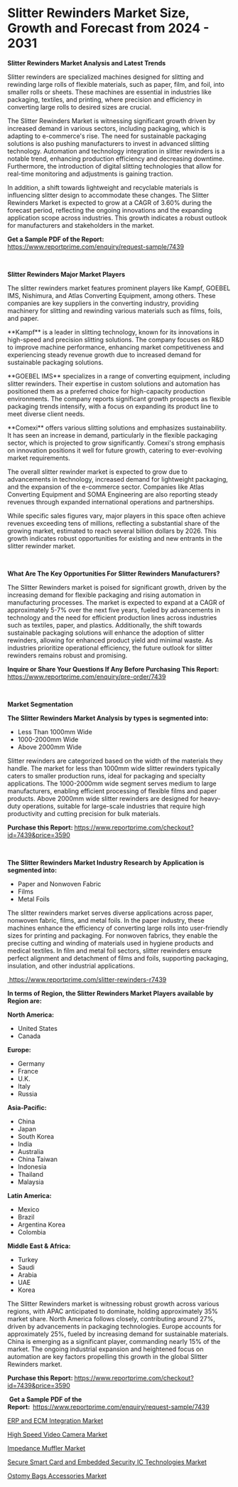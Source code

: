 <p><h1>Slitter Rewinders Market Size, Growth and Forecast from 2024 - 2031</h1></p><p><strong>Slitter Rewinders Market Analysis and Latest Trends</strong></p>
<p><p>Slitter rewinders are specialized machines designed for slitting and rewinding large rolls of flexible materials, such as paper, film, and foil, into smaller rolls or sheets. These machines are essential in industries like packaging, textiles, and printing, where precision and efficiency in converting large rolls to desired sizes are crucial. </p><p>The Slitter Rewinders Market is witnessing significant growth driven by increased demand in various sectors, including packaging, which is adapting to e-commerce's rise. The need for sustainable packaging solutions is also pushing manufacturers to invest in advanced slitting technology. Automation and technology integration in slitter rewinders is a notable trend, enhancing production efficiency and decreasing downtime. Furthermore, the introduction of digital slitting technologies that allow for real-time monitoring and adjustments is gaining traction. </p><p>In addition, a shift towards lightweight and recyclable materials is influencing slitter design to accommodate these changes. The Slitter Rewinders Market is expected to grow at a CAGR of 3.60% during the forecast period, reflecting the ongoing innovations and the expanding application scope across industries. This growth indicates a robust outlook for manufacturers and stakeholders in the market.</p></p>
<p><strong>Get a Sample PDF of the Report:&nbsp;</strong> <a href="https://www.reportprime.com/enquiry/request-sample/7439">https://www.reportprime.com/enquiry/request-sample/7439</a></p>
<p>&nbsp;</p>
<p><strong>Slitter Rewinders Major Market Players</strong></p>
<p><p>The slitter rewinders market features prominent players like Kampf, GOEBEL IMS, Nishimura, and Atlas Converting Equipment, among others. These companies are key suppliers in the converting industry, providing machinery for slitting and rewinding various materials such as films, foils, and paper.</p><p>**Kampf** is a leader in slitting technology, known for its innovations in high-speed and precision slitting solutions. The company focuses on R&D to improve machine performance, enhancing market competitiveness and experiencing steady revenue growth due to increased demand for sustainable packaging solutions.</p><p>**GOEBEL IMS** specializes in a range of converting equipment, including slitter rewinders. Their expertise in custom solutions and automation has positioned them as a preferred choice for high-capacity production environments. The company reports significant growth prospects as flexible packaging trends intensify, with a focus on expanding its product line to meet diverse client needs.</p><p>**Comexi** offers various slitting solutions and emphasizes sustainability. It has seen an increase in demand, particularly in the flexible packaging sector, which is projected to grow significantly. Comexi's strong emphasis on innovation positions it well for future growth, catering to ever-evolving market requirements.</p><p>The overall slitter rewinder market is expected to grow due to advancements in technology, increased demand for lightweight packaging, and the expansion of the e-commerce sector. Companies like Atlas Converting Equipment and SOMA Engineering are also reporting steady revenues through expanded international operations and partnerships.</p><p>While specific sales figures vary, major players in this space often achieve revenues exceeding tens of millions, reflecting a substantial share of the growing market, estimated to reach several billion dollars by 2026. This growth indicates robust opportunities for existing and new entrants in the slitter rewinder market.</p></p>
<p>&nbsp;</p>
<p><strong>What Are The Key Opportunities For Slitter Rewinders Manufacturers?</strong></p>
<p><p>The Slitter Rewinders market is poised for significant growth, driven by the increasing demand for flexible packaging and rising automation in manufacturing processes. The market is expected to expand at a CAGR of approximately 5-7% over the next five years, fueled by advancements in technology and the need for efficient production lines across industries such as textiles, paper, and plastics. Additionally, the shift towards sustainable packaging solutions will enhance the adoption of slitter rewinders, allowing for enhanced product yield and minimal waste. As industries prioritize operational efficiency, the future outlook for slitter rewinders remains robust and promising.</p></p>
<p><strong>Inquire or Share Your Questions If Any Before Purchasing This Report:</strong> <a href="https://www.reportprime.com/enquiry/pre-order/7439">https://www.reportprime.com/enquiry/pre-order/7439</a></p>
<p>&nbsp;</p>
<p><strong>Market Segmentation</strong></p>
<p><strong>The Slitter Rewinders Market Analysis by types is segmented into:</strong></p>
<p><ul><li>Less Than 1000mm Wide</li><li>1000-2000mm Wide</li><li>Above 2000mm Wide</li></ul></p>
<p><p>Slitter rewinders are categorized based on the width of the materials they handle. The market for less than 1000mm wide slitter rewinders typically caters to smaller production runs, ideal for packaging and specialty applications. The 1000-2000mm wide segment serves medium to large manufacturers, enabling efficient processing of flexible films and paper products. Above 2000mm wide slitter rewinders are designed for heavy-duty operations, suitable for large-scale industries that require high productivity and cutting precision for bulk materials.</p></p>
<p><strong>Purchase this Report:&nbsp;</strong><a href="https://www.reportprime.com/checkout?id=7439&price=3590">https://www.reportprime.com/checkout?id=7439&price=3590</a></p>
<p>&nbsp;</p>
<p><strong>The Slitter Rewinders Market Industry Research by Application is segmented into:</strong></p>
<p><ul><li>Paper and Nonwoven Fabric</li><li>Films</li><li>Metal Foils</li></ul></p>
<p><p>The slitter rewinders market serves diverse applications across paper, nonwoven fabric, films, and metal foils. In the paper industry, these machines enhance the efficiency of converting large rolls into user-friendly sizes for printing and packaging. For nonwoven fabrics, they enable the precise cutting and winding of materials used in hygiene products and medical textiles. In film and metal foil sectors, slitter rewinders ensure perfect alignment and detachment of films and foils, supporting packaging, insulation, and other industrial applications.</p></p>
<p><a href="https://www.reportprime.com/slitter-rewinders-r7439">&nbsp;https://www.reportprime.com/slitter-rewinders-r7439</a></p>
<p><strong>In terms of Region, the Slitter Rewinders Market Players available by Region are:</strong></p>
<p>
    <p> <strong> North America: </strong>
        <ul>
            <li>United States</li>
            <li>Canada</li>
        </ul>
        </p> 
    <p> <strong> Europe: </strong>
        <ul>
            <li>Germany</li>
            <li>France</li>
            <li>U.K.</li>
            <li>Italy</li>
            <li>Russia</li>
        </ul>
        </p> 
    <p> <strong> Asia-Pacific: </strong>
        <ul>
            <li>China</li>
            <li>Japan</li>
            <li>South Korea</li>
            <li>India</li>
            <li>Australia</li>
            <li>China Taiwan</li>
            <li>Indonesia</li>
            <li>Thailand</li>
            <li>Malaysia</li>
        </ul>
        </p> 
    <p> <strong> Latin America: </strong>
        <ul>
            <li>Mexico</li>
            <li>Brazil</li>
            <li>Argentina Korea</li>
            <li>Colombia</li>
        </ul>
        </p> 
    <p> <strong> Middle East & Africa: </strong>
        <ul>
            <li>Turkey</li>
            <li>Saudi</li>
            <li>Arabia</li>
            <li>UAE</li>
            <li>Korea</li>
        </ul>
    </p>
    </p>
<p><p>The Slitter Rewinders market is witnessing robust growth across various regions, with APAC anticipated to dominate, holding approximately 35% market share. North America follows closely, contributing around 27%, driven by advancements in packaging technologies. Europe accounts for approximately 25%, fueled by increasing demand for sustainable materials. China is emerging as a significant player, commanding nearly 15% of the market. The ongoing industrial expansion and heightened focus on automation are key factors propelling this growth in the global Slitter Rewinders market.</p></p>
<p><strong>Purchase this Report: </strong><a href="https://www.reportprime.com/checkout?id=7439&price=3590">https://www.reportprime.com/checkout?id=7439&price=3590</a></p>
<p>&nbsp;<strong>Get a Sample PDF of the Report:&nbsp;&nbsp;</strong><a href="https://www.reportprime.com/enquiry/request-sample/7439">https://www.reportprime.com/enquiry/request-sample/7439</a></p>
<p><strong></strong></p>
<p><p><a href="https://medium.com/@addiehirthe20/erp-and-ecm-integration-market-a-global-and-regional-analysis-focus-on-end-user-product-and-a6b6fd70ba4d">ERP and ECM Integration Market</a></p><p><a href="https://www.linkedin.com/pulse/strategic-insights-global-high-speed-video-camera-market-trends-b7q1c?trackingId=uSDTOp%2F%2BQtSvp8GuXkHV4Q%3D%3D">High Speed Video Camera Market</a></p><p><a href="https://issuu.com/reportprime-2/docs/impedance-muffler-market-size-2030._d4673840825014">Impedance Muffler Market</a></p><p><a href="https://medium.com/@addiehirthe20/how-regional-and-global-trends-are-shaping-the-secure-smart-card-and-embedded-security-ic-57b7fa0459c5">Secure Smart Card and Embedded Security IC Technologies Market</a></p><p><a href="https://issuu.com/reportprime-2/docs/ostomy-bags-accessories-market-size_f152e77d48d9b1">Ostomy Bags Accessories Market</a></p></p>